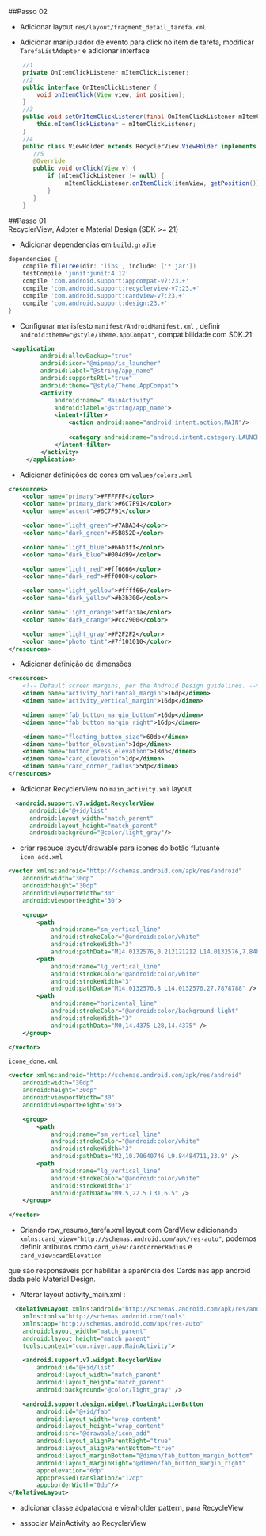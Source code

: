 ##Passo 02

 * Adicionar layout `res/layout/fragment_detail_tarefa.xml`
 
 * Adicionar manipulador de evento para click no item de tarefa, modificar `TarefaListAdapter` e adicionar
 interface 
 
 ```java
     //1
     private OnItemClickListener mItemClickListener;
     //2
     public interface OnItemClickListener {
         void onItemClick(View view, int position);
     }
     //3
     public void setOnItemClickListener(final OnItemClickListener mItemClickListener) {
         this.mItemClickListener = mItemClickListener;
     }
     //4
     public class ViewHolder extends RecyclerView.ViewHolder implements View.OnClickListener {  
        //5
        @Override
        public void onClick(View v) {
            if (mItemClickListener != null) {
                 mItemClickListener.onItemClick(itemView, getPosition());
            }
        }
     }
 ```
 
##Passo 01  
RecyclerView, Adpter e Material Design (SDK >= 21)

* Adicionar dependencias em  `build.gradle`

```gradle
dependencies {
    compile fileTree(dir: 'libs', include: ['*.jar'])
    testCompile 'junit:junit:4.12'
    compile 'com.android.support:appcompat-v7:23.+'
    compile 'com.android.support:recyclerview-v7:23.+'
    compile 'com.android.support:cardview-v7:23.+'
    compile 'com.android.support:design:23.+'
}
```
* Configurar manisfesto `manifest/AndroidManifest.xml` , definir `android:theme="@style/Theme.AppCompat"`, compatibilidade com SDK.21 

```xml
 <application
         android:allowBackup="true"
         android:icon="@mipmap/ic_launcher"
         android:label="@string/app_name"
         android:supportsRtl="true"
         android:theme="@style/Theme.AppCompat">
         <activity
             android:name=".MainActivity"
             android:label="@string/app_name">
             <intent-filter>
                 <action android:name="android.intent.action.MAIN"/>
 
                 <category android:name="android.intent.category.LAUNCHER"/>
             </intent-filter>
         </activity>
     </application>
```   
* Adicionar definições de cores em `values/colors.xml`

```xml
<resources>
    <color name="primary">#FFFFFF</color>
    <color name="primary_dark">#6C7F91</color>
    <color name="accent">#6C7F91</color>

    <color name="light_green">#7ABA34</color>
    <color name="dark_green">#5B852D</color>

    <color name="light_blue">#66b3ff</color>
    <color name="dark_blue">#004d99</color>

    <color name="light_red">#ff6666</color>
    <color name="dark_red">#ff0000</color>

    <color name="light_yellow">#ffff66</color>
    <color name="dark_yellow">#b3b300</color>

    <color name="light_orange">#ffa31a</color>
    <color name="dark_orange">#cc2900</color>

    <color name="light_gray">#F2F2F2</color>
    <color name="photo_tint">#7f101010</color>
</resources>
```
* Adicionar definição de dimensões

```xml
<resources>
    <!-- Default screen margins, per the Android Design guidelines. -->
    <dimen name="activity_horizontal_margin">16dp</dimen>
    <dimen name="activity_vertical_margin">16dp</dimen>

    <dimen name="fab_button_margin_bottom">16dp</dimen>
    <dimen name="fab_button_margin_right">16dp</dimen>

    <dimen name="floating_button_size">60dp</dimen>
    <dimen name="button_elevation">1dp</dimen>
    <dimen name="button_press_elevation">18dp</dimen>
    <dimen name="card_elevation">1dp</dimen>
    <dimen name="card_corner_radius">5dp</dimen>
</resources>
```


* Adicionar RecyclerView no `main_activity.xml` layout

```xml
  <android.support.v7.widget.RecyclerView
      android:id="@+id/list"
      android:layout_width="match_parent"
      android:layout_height="match_parent"
      android:background="@color/light_gray"/>
```
* criar resouce layout/drawable para icones do botão flutuante
`icon_add.xml`

```xml
<vector xmlns:android="http://schemas.android.com/apk/res/android"
    android:width="30dp"
    android:height="30dp"
    android:viewportWidth="30"
    android:viewportHeight="30">

    <group>
        <path
            android:name="sm_vertical_line"
            android:strokeColor="@android:color/white"
            android:strokeWidth="3"
            android:pathData="M14.0132576,0.212121212 L14.0132576,7.84848485" />
        <path
            android:name="lg_vertical_line"
            android:strokeColor="@android:color/white"
            android:strokeWidth="3"
            android:pathData="M14.0132576,8 L14.0132576,27.7878788" />
        <path
            android:name="horizontal_line"
            android:strokeColor="@android:color/background_light"
            android:strokeWidth="3"
            android:pathData="M0,14.4375 L28,14.4375" />
    </group>

</vector>
```

`icone_done.xml`
```xml
<vector xmlns:android="http://schemas.android.com/apk/res/android"
    android:width="30dp"
    android:height="30dp"
    android:viewportWidth="30"
    android:viewportHeight="30">

    <group>
        <path
            android:name="sm_vertical_line"
            android:strokeColor="@android:color/white"
            android:strokeWidth="3"
            android:pathData="M2,10.70640746 L9.84484711,23.9" />
        <path
            android:name="lg_vertical_line"
            android:strokeColor="@android:color/white"
            android:strokeWidth="3"
            android:pathData="M9.5,22.5 L31,6.5" />
    </group>

</vector>
```

* Criando row_resumo_tarefa.xml layout com CardView
adicionando `xmlns:card_view="http://schemas.android.com/apk/res-auto"`, 
podemos definir atributos como  ``card_view:cardCornerRadius`` e ``card_view:cardElevation``
 
 que são responsáveis por habilitar a aparência dos Cards nas app android dada pelo Material Design.
 
* Alterar layout activity_main.xml : 
 
 ```xml
   <RelativeLayout xmlns:android="http://schemas.android.com/apk/res/android"
     xmlns:tools="http://schemas.android.com/tools"
     xmlns:app="http://schemas.android.com/apk/res-auto"
     android:layout_width="match_parent"
     android:layout_height="match_parent"
     tools:context="com.river.app.MainActivity">
 
     <android.support.v7.widget.RecyclerView
         android:id="@+id/list"
         android:layout_width="match_parent"
         android:layout_height="match_parent"
         android:background="@color/light_gray" />
 
     <android.support.design.widget.FloatingActionButton
         android:id="@+id/fab"
         android:layout_width="wrap_content"
         android:layout_height="wrap_content"
         android:src="@drawable/icon_add"
         android:layout_alignParentRight="true"
         android:layout_alignParentBottom="true"
         android:layout_marginBottom="@dimen/fab_button_margin_bottom"
         android:layout_marginRight="@dimen/fab_button_margin_right"
         app:elevation="6dp"
         app:pressedTranslationZ="12dp"
         app:borderWidth="0dp"/>
 </RelativeLayout>
 ```

* adicionar classe adpatadora e viewholder pattern, para RecycleView

* associar MainActivity ao RecyclerView

